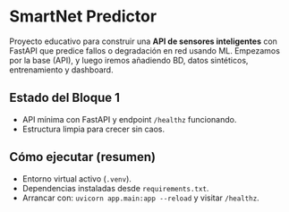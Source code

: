 # SmartNet Predictor

Proyecto educativo para construir una **API de sensores inteligentes** con FastAPI 
que predice fallos o degradación en red usando ML. Empezamos por la base (API),
y luego iremos añadiendo BD, datos sintéticos, entrenamiento y dashboard.

## Estado del Bloque 1
- API mínima con FastAPI y endpoint `/healthz` funcionando.
- Estructura limpia para crecer sin caos.

## Cómo ejecutar (resumen)
- Entorno virtual activo (`.venv`).
- Dependencias instaladas desde `requirements.txt`.
- Arrancar con: `uvicorn app.main:app --reload` y visitar `/healthz`.
